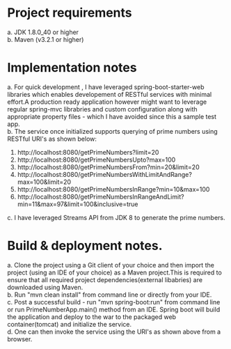 # Project requirements
a. JDK 1.8.0_40 or higher   
b. Maven (v3.2.1 or higher)    

# Implementation notes
a. For quick development , I have leveraged spring-boot-starter-web libraries which enables developement of RESTful services with minimal effort.A production ready application however might want to leverage regular spring-mvc librabries and custom configuration along with appropriate property files - which I have avoided since this a sample test app.  
b. The service once initialized supports querying of prime numbers using RESTful URI's as shown below:  
  1. http://localhost:8080/getPrimeNumbers?limit=20  
  2. http://localhost:8080/getPrimeNumbersUpto?max=100  
  3. http://localhost:8080/getPrimeNumbersFrom?min=20&limit=20  
  4. http://localhost:8080/getPrimeNumbersWithLimitAndRange?max=100&limit=20  
  5. http://localhost:8080/getPrimeNumbersInRange?min=10&max=100  
  6. http://localhost:8080/getPrimeNumbersInRangeAndLimit?min=11&max=97&limit=100&inclusive=true  

c. I have leveraged Streams API from JDK 8 to generate the prime numbers.  

# Build & deployment notes.  
a. Clone the project using a Git client of your choice and then import the project (using an IDE of your choice) as a Maven project.This is required to ensure that all required project dependencies(external libabries) are downloaded using Maven.  
b. Run "mvn clean install" from command line or directly from your IDE.  
c. Post a successful build - run "mvn spring-boot:run" from command line or run PrimeNumberApp.main() method from an IDE. Spring boot will build the application and deploy to the war to the packaged web container(tomcat) and initialize the service.  
d. One can then invoke the service using the URI's as shown above from a browser.  

 

